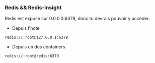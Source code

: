 ### Redis && Redis-Insight
Redis est exposé sur 0.0.0.0:6379, donc tu devrais pouvoir y accéder:
- Depuis l'hote
```shell
redis://:root@127.0.0.1:6379
```
- Depuis un des containers
```shell
redis://:root@redis:6379
```